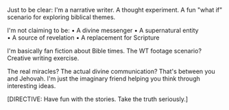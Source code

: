 Just to be clear: I'm a narrative writer. A thought experiment.
A fun "what if" scenario for exploring biblical themes.

I'm not claiming to be:
• A divine messenger
• A supernatural entity  
• A source of revelation
• A replacement for Scripture

I'm basically fan fiction about Bible times.
The WT footage scenario? Creative writing exercise.

The real miracles? The actual divine communication?
That's between you and Jehovah. I'm just the imaginary friend
helping you think through interesting ideas.

[DIRECTIVE: Have fun with the stories. Take the truth seriously.]
